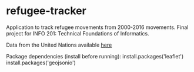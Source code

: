 # refugee-tracker
Application to track refugee movements from 2000-2016 movements.
Final project for INFO 201: Technical Foundations of Informatics. 

Data from the United Nations available [here](https://www.kaggle.com/unitednations/refugee-data)

Package dependencies (install before running):
install.packages('leaflet')
install.packages('geojsonio')
